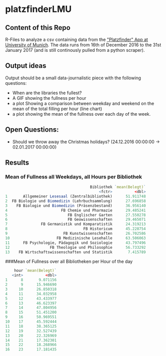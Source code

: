 # platzfinderLMU
## Content of this Repo
R-Files to analyze a csv containing data from the ["Platzfinder" App at University of Munich](http://www.ub.uni-muenchen.de/arbeiten/platzfinder/index.html). The data runs from 16th of December 2016 to the 31st January 2017 (and is still continously pulled from a python scraper).

## Output ideas
Output should be a small data-journalistic piece with the following questions:
* When are the libraries the fullest?
* A GIF showing the fullness per hour
* a plot Showing a comparison between weekday and weekend on the mean of the total filling per hour (line chart)
* a plot showing the mean of the fullness over each day of the week.

## Open Questions:
* Should we throw away the Christmas holidays? (24.12.2016 00:00:00 -> 02.01.2017 00:00:00)

## Results
### Mean of Fullness all Weekdays, all Hours per Bibliothek
```R
                                      Bibliothek `mean(Belegt)`
                                          <fctr>          <dbl>
1       Allgemeiner Lesesaal (Zentralbibliothek)      51.911748
2  FB Biologie und Biomedizin (Lehrbuchsammlung)      27.696858
3    FB Biologie und Biomedizin (Präsenzbestand)      36.956140
4                        FB Chemie und Pharmazie      29.485241
5                           FB Englischer Garten      27.550278
6                           FB Geowissenschaften      29.465071
7               FB Germanistik und Komparatistik      24.319213
8                                  FB Historicum      45.228754
9                         FB Kunstwissenschaften      26.702586
10                     FB Medizinische Lesehalle      63.506063
11      FB Psychologie, Pädagogik und Soziologie      43.797496
12                  FB Theologie und Philosophie      56.733292
13    FB Wirtschaftswissenschaften und Statistik       7.415789
```
###Mean of Fullness over all Bibliotheken per Hour of the day
```R
    hour `mean(Belegt)`
   <int>          <dbl>
1      8       9.071156
2      9      15.946690
3     10      26.850318
4     11      34.032958
5     12      43.433977
6     13      46.623397
7     14      47.804956
8     15      51.451200
9     16      50.969551
10    17      45.592444
11    18      38.365125
12    19      32.527439
13    20      22.326969
14    21      17.362301
15    22      18.268966
16    23      17.181435
```